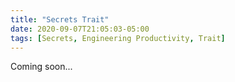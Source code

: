 ```yaml
---
title: "Secrets Trait"
date: 2020-09-07T21:05:03-05:00
tags: [Secrets, Engineering Productivity, Trait]
---
```


Coming soon...